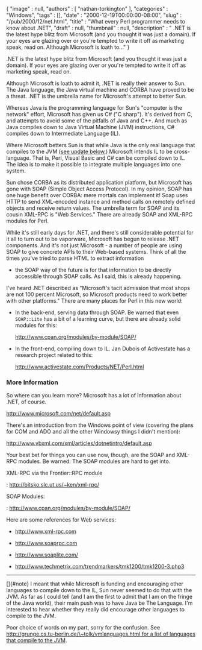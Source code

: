 {
   "image" : null,
   "authors" : [
      "nathan-torkington"
   ],
   "categories" : "Windows",
   "tags" : [],
   "date" : "2000-12-19T00:00:00-08:00",
   "slug" : "/pub/2000/12/net.html",
   "title" : "What every Perl programmer needs to know about .NET",
   "draft" : null,
   "thumbnail" : null,
   "description" : " .NET is the latest hype blitz from Microsoft (and you thought it was just a domain). If your eyes are glazing over or you're tempted to write it off as marketing speak, read on. Although Microsoft is loath to..."
}





.NET is the latest hype blitz from Microsoft (and you thought it was
just a domain). If your eyes are glazing over or you're tempted to write
it off as marketing speak, read on.

Although Microsoft is loath to admit it, .NET is really their answer to
Sun. The Java language, the Java virtual machine and CORBA have proved
to be a threat. .NET is the umbrella name for Microsoft's attempt to
better Sun.

Whereas Java is the programming language for Sun's "computer is the
network" effort, Microsoft has given us C\# ("C sharp"). It's derived
from C, and attempts to avoid some of the pitfalls of Java and C++. And
much as Java compiles down to Java Virtual Machine (JVM) instructions,
C\# compiles down to Intermediate Language (IL).

Where Microsoft betters Sun is that while Java is the only real language
that compiles to the JVM ([see update below](#note),) Microsoft intends
IL to be cross-language. That is, Perl, Visual Basic and C\# can be
compiled down to IL. The idea is to make it possible to integrate
multiple languages into one system.

Sun chose CORBA as its distributed application platform, but Microsoft
has gone with SOAP (Simple Object Access Protocol). In my opinion, SOAP
has one huge benefit over CORBA: mere mortals can implement it! Soap
uses HTTP to send XML-encoded instance and method calls on remotely
defined objects and receive return values. The umbrella term for SOAP
and its cousin XML-RPC is "Web Services." There are already SOAP and
XML-RPC modules for Perl.

While it's still early days for .NET, and there's still considerable
potential for it all to turn out to be vaporware, Microsoft has begun to
release .NET components. And it's not just Microsoft - a number of
people are using SOAP to give concrete APIs to their Web-based systems.
Think of all the times you've tried to parse HTML to extract information
- the SOAP way of the future is for that information to be directly
accessible through SOAP calls. As I said, this is already happening.

I've heard .NET described as "Microsoft's tacit admission that most
shops are not 100 percent Microsoft, so Microsoft products need to work
better with other platforms." There are many places for Perl in this new
world:

-   In the back-end, serving data through SOAP. Be warned that even
    `SOAP::Lite` has a bit of a learning curve, but there are already
    solid modules for this:

    <http://www.cpan.org/modules/by-module/SOAP/>

-   In the front-end, compiling down to IL. Jan Dubois of Activestate
    has a research project related to this:

    <http://www.activestate.com/Products/NET/Perl.html>

### More Information

So where can you learn more? Microsoft has a lot of information about
.NET, of course.

<http://www.microsoft.com/net/default.asp>

There's an introduction from the Windows point of view (covering the
plans for COM and ADO and all the other Windowsy things I didn't
mention):

<http://www.vbxml.com/xml/articles/dotnetintro/default.asp>

Your best bet for things you can use now, though, are the SOAP and
XML-RPC modules. Be warned: The SOAP modules are hard to get into.

 XML-RPC via the Frontier::RPC module 

:   <http://bitsko.slc.ut.us/~ken/xml-rpc/>

 SOAP Modules: 

:   <http://www.cpan.org/modules/by-module/SOAP/>

Here are some references for Web services:

-   <http://www.xml-rpc.com>

-   <http://www.soaprpc.com>

-   <http://www.soaplite.com/>

-   <http://www.techmetrix.com/trendmarkers/tmk1200/tmk1200-3.php3>

------------------------------------------------------------------------

[]{#note}
I meant that while Microsoft is funding and encouraging other languages
to compile down to the IL, Sun never seemed to do that with the JVM. As
far as I could tell (and I am the first to admit that I am on the fringe
of the Java world), their main push was to have Java be The Language.
I'm interested to hear whether they really did encourage other languages
to compile to the JVM.

Poor choice of words on my part, sorry for the confusion. See
[http://grunge.cs.tu-berlin.de/\~tolk/vmlanguages.html for a list of
languages that compile to the
JVM](http://grunge.cs.tu-berlin.de/~tolk/vmlanguages.html).


